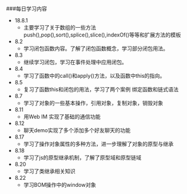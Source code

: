 ###每日学习内容
* 18.8.1
    * 主要学习了关于数组的一些方法push(),pop(),sort(),splice(),slice(),indexOf()等等和扩展方法的模板
* 8.2
    * 学习闭包函数内容。了解了闭包函数概念，学习部分闭包用法。
* 8.3
    * 继续学习闭包，学习在事件处理中应用闭包。
* 8.4
    * 学习了函数中的call()和apply()方法，以及函数中this的指向。
* 8.5
    * 复习了函数this和闭包的用法，学习了两个案例 绑定函数和链式语法
* 8.7
    * 学习了对象的一些基本操作，引用对象，复制对象，销毁对象
* 8.11
    * 用Web IM 实现了基础的通信功能
* 8.12
    * 聊天demo实现了多个添加多个好友聊天的功能
* 8.17
    * 学习了操作对象属性的多种方法，进一步理解了对象的原型与继承
* 8.18
    * 学习了js的原型继承机制，了解了原型域和原型链域
* 8.20
    * 学习了类继承相关知识
* 8.22
    * 学习BOM操作中的window对象